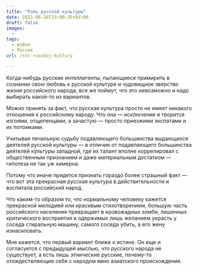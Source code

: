 ```yaml
---
title: "Роль русской культуры"
date: 2022-06-26T23:00:35+03:00
draft: false
images:
  - 
tags:
  - война
  - Россия
url: /rol-russkoj-kultury

---
```

Когда-нибудь русские интеллигенты, пытающиеся примирить в сознании свою любовь к русской культуре и чудовищное зверство жизни российского народа, все же поймут, что это невозможно и надо выбирать какой-то из вариантов.

Можно принять за факт, что русская культура просто не имеет никакого отношения к российскому народу. Что она — исключение и творится изгоями, отщепенцами, а зачастую — просто приезжими экспатами и их потомками.

Учитывая печальную судьбу подавляющего большинства выдающихся деятелей русской культуры — в отличие от подавляющего большинства деятелей культуры западной, где их талант вполне коррелировал с общественным признанием и даже материальным достатком — гипотеза не так уж химерна.

Потому что иначе придется признать гораздо более страшный факт — что вот эта прекрасная русская культура в действительности и воспитала российский народ.

Что каким-то образом то, что нормальному человеку кажется прекрасной мелодией или красивым стихотворением, большую часть российского населения превращает в кровожадных зомби, лишенных критического восприятия и одержимых лишь желанием украсть у соседа стиральную машину, самого соседа убить, а его жену изнасиловать.

Мне кажется, что первый вариант ближе к истине. Он еще и согласуется с предыдущей мыслью, что русского народа не существует, а есть лишь этнические русские, почему-то отождествляющие себя с народом явно азиатского происхождения.